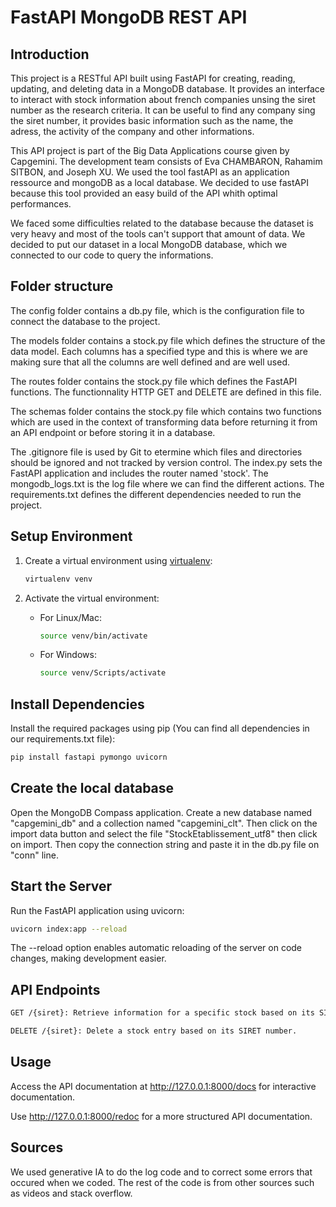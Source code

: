 # FastAPI MongoDB REST API

## Introduction

This project is a RESTful API built using FastAPI for creating, reading, updating, and deleting data in a MongoDB database. It provides an interface to interact with stock information about french companies unsing the siret number as the research criteria. It can be useful to find any company sing the siret number, it provides basic information such as the name, the adress, the activity of the company and other informations. 

This API project is part of the Big Data Applications course given by Capgemini. The development team consists of Eva CHAMBARON, Rahamim SITBON, and Joseph XU. We used the tool fastAPI as an application ressource and mongoDB as a local database. We decided to use fastAPI because this tool provided an easy build of the API whith optimal performances. 

We faced some difficulties related to the database because the dataset is very heavy and most of the tools can't support that amount of data. We decided to put our dataset in a local MongoDB database, which we connected to our code to query the informations. 

## Folder structure 
The config folder contains a db.py file, which is the configuration file to connect the database to the project. 

The models folder contains a stock.py file which defines the structure of the data model. Each columns has a specified type and this is where we are making sure that all the columns are well defined and are well used. 

The routes folder contains the stock.py file which defines the FastAPI functions. The functionnality HTTP GET and DELETE are defined in this file. 

The schemas folder contains the stock.py file which contains two functions which are used in the context of transforming data before returning it from an API endpoint or before storing it in a database. 

The .gitignore file is used by Git to etermine which files and directories should be ignored and not tracked by version control.
The index.py sets the FastAPI application and includes the router named 'stock'. 
The mongodb_logs.txt is the log file where we can find the different actions. 
The requirements.txt defines the different dependencies needed to run the project. 

## Setup Environment

1. Create a virtual environment using [virtualenv](https://pypi.org/project/virtualenv/):

    ```bash 
    virtualenv venv
    ```

2. Activate the virtual environment:

    - For Linux/Mac:

        ```bash
        source venv/bin/activate
        ```

    - For Windows:

        ```bash
        source venv/Scripts/activate
        ```

## Install Dependencies

Install the required packages using pip (You can find all dependencies in our requirements.txt file):

```bash
pip install fastapi pymongo uvicorn
```

## Create the local database

Open the MongoDB Compass application. Create a new database named "capgemini_db" and a collection named "capgemini_clt". Then click on the import data button and select the file "StockEtablissement_utf8" then click on import. Then copy the connection string and paste it in the db.py file on "conn" line. 

## Start the Server

Run the FastAPI application using uvicorn:

```bash
uvicorn index:app --reload
```
The --reload option enables automatic reloading of the server on code changes, making development easier.

## API Endpoints
```bash
GET /{siret}: Retrieve information for a specific stock based on its SIRET number.
```
```bash
DELETE /{siret}: Delete a stock entry based on its SIRET number.
```
## Usage
Access the API documentation at http://127.0.0.1:8000/docs for interactive documentation.

Use http://127.0.0.1:8000/redoc for a more structured API documentation.

## Sources 
We used generative IA to do the log code and to correct some errors that occured when we coded. The rest of the code is from other sources such as videos and stack overflow.
